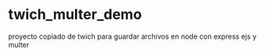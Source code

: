 # twich_multer_demo
proyecto copiado de twich para guardar archivos en node con express ejs y multer
